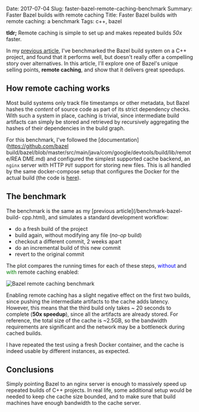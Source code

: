 Date: 2017-07-04
Slug: faster-bazel-remote-caching-benchmark
Summary: Faster Bazel builds with remote caching
Title: Faster Bazel builds with remote caching: a benchmark
Tags: c++, bazel

**tldr;** Remote caching is simple to set up and makes repeated builds _50x_
faster.

In my [previous article](/benchmark-bazel-build-cpp.html), I've benchmarked
the Bazel build system on a C++ project, and found that it performs well, but
doesn't really offer a compelling story over alternatives. In this article,
I'll explore one of Bazel's unique selling points, **remote caching**, and
show that it delivers great speedups.

How remote caching works
------------------------

Most build systems only track file timestamps or other metadata, but Bazel
hashes the _content_ of source code as part of its strict dependency checks.
With such a system in place, caching is trivial, since intermediate build
artifacts can simply be stored and retrieved by recursively aggregating the
hashes of their dependencies in the build graph.

For this benchmark, I've followed the [documentation](https://github.com/bazel
build/bazel/blob/master/src/main/java/com/google/devtools/build/lib/remote/REA
DME.md) and configured the simplest supported cache backend, an `nginx` server
with HTTP `PUT` support for storing new files. This is all handled by the same docker-compose setup that configures the Docker for the actual build (the code is [here](https://github.com/nicolov/bazel-benchmarks)).

The benchmark
-------------

The benchmark is the same as my [previous article](/benchmark-bazel-build-
cpp.html), and simulates a standard development workflow:

- do a fresh build of the project
- build again, without modifying any file (_no-op_ build)
- checkout a different commit, 2 weeks apart
- do an incremental build of this new commit
- revert to the original commit

The plot compares the running times for each of these steps, <font
color="blue">without</font> and <font color="green">with</font> remote caching
enabled:

<img src="{attach}results_with_cache.png"
     class="img-center"
     alt="Bazel remote caching benchmark"
     style="max-width: 500px"/>

Enabling remote caching has a slight negative effect on the first two builds,
since pushing the intermediate artifacts to the cache adds latency. However,
this means that the third build only takes ~ 20 seconds to complete (**50x
speedup**), since all the artifacts are already stored. For reference, the
total size of the cache is ~2.5GB, so the bandwidth requirements are
significant and the network may be a bottleneck during cached builds.

I have repeated the test using a fresh Docker container, and the cache is
indeed usable by different instances, as expected.

Conclusions
-----------

Simply pointing Bazel to an nginx server is enough to massively speed up
repeated builds of C++ projects. In real life, some additional setup would be
needed to keep che cache size bounded, and to make sure that build machines
have enough bandwidth to the cache server.
